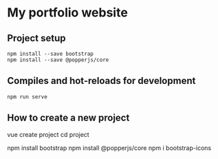 # My portfolio website

## Project setup
```
npm install --save bootstrap
npm install --save @popperjs/core
```

## Compiles and hot-reloads for development
```
npm run serve
```

## How to create a new project 
vue create project
cd project

npm install bootstrap
npm install @popperjs/core
npm i bootstrap-icons
